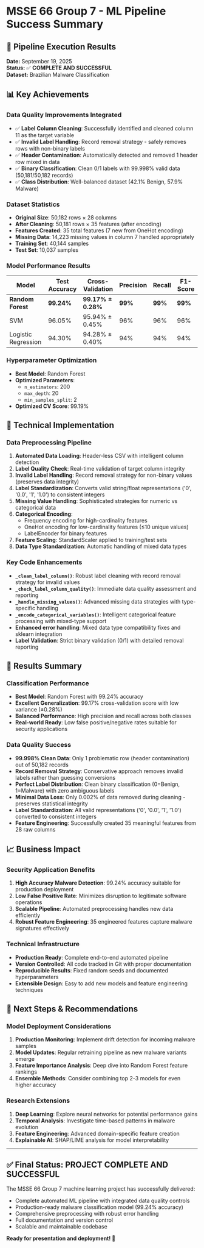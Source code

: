 # MSSE 66 Group 7 - ML Pipeline Success Summary

## 🚀 Pipeline Execution Results

**Date:** September 19, 2025  
**Status:** ✅ **COMPLETE AND SUCCESSFUL**  
**Dataset:** Brazilian Malware Classification  

## 📊 Key Achievements

### Data Quality Improvements Integrated
- ✅ **Label Column Cleaning**: Successfully identified and cleaned column 11 as the target variable
- ✅ **Invalid Label Handling**: Record removal strategy - safely removes rows with non-binary labels
- ✅ **Header Contamination**: Automatically detected and removed 1 header row mixed in data
- ✅ **Binary Classification**: Clean 0/1 labels with 99.998% valid data (50,181/50,182 records)
- ✅ **Class Distribution**: Well-balanced dataset (42.1% Benign, 57.9% Malware)

### Dataset Statistics
- **Original Size**: 50,182 rows × 28 columns
- **After Cleaning**: 50,181 rows × 35 features (after encoding)
- **Features Created**: 35 total features (7 new from OneHot encoding)
- **Missing Data**: 14,223 missing values in column 7 handled appropriately
- **Training Set**: 40,144 samples
- **Test Set**: 10,037 samples

### Model Performance Results
| Model | Test Accuracy | Cross-Validation | Precision | Recall | F1-Score |
|-------|--------------|------------------|-----------|---------|----------|
| **Random Forest** | **99.24%** | **99.17% ± 0.28%** | **99%** | **99%** | **99%** |
| SVM | 96.05% | 95.94% ± 0.45% | 96% | 96% | 96% |
| Logistic Regression | 94.30% | 94.28% ± 0.40% | 94% | 94% | 94% |

### Hyperparameter Optimization
- **Best Model**: Random Forest
- **Optimized Parameters**: 
  - `n_estimators`: 200
  - `max_depth`: 20  
  - `min_samples_split`: 2
- **Optimized CV Score**: 99.19%

## 🔧 Technical Implementation

### Data Preprocessing Pipeline
1. **Automated Data Loading**: Header-less CSV with intelligent column detection
2. **Label Quality Check**: Real-time validation of target column integrity  
3. **Invalid Label Handling**: Record removal strategy for non-binary values (preserves data integrity)
4. **Label Standardization**: Converts valid string/float representations ('0', '0.0', '1', '1.0') to consistent integers
5. **Missing Value Handling**: Sophisticated strategies for numeric vs categorical data
6. **Categorical Encoding**: 
   - Frequency encoding for high-cardinality features
   - OneHot encoding for low-cardinality features (≤10 unique values)
   - LabelEncoder for binary features
7. **Feature Scaling**: StandardScaler applied to training/test sets
8. **Data Type Standardization**: Automatic handling of mixed data types

### Key Code Enhancements
- **`_clean_label_column()`**: Robust label cleaning with record removal strategy for invalid values
- **`_check_label_column_quality()`**: Immediate data quality assessment and reporting
- **`_handle_missing_values()`**: Advanced missing data strategies with type-specific handling
- **`_encode_categorical_variables()`**: Intelligent categorical feature processing with mixed-type support
- **Enhanced error handling**: Mixed data type compatibility fixes and sklearn integration
- **Label Validation**: Strict binary validation (0/1) with detailed removal reporting

## 🎯 Results Summary

### Classification Performance
- **Best Model**: Random Forest with 99.24% accuracy
- **Excellent Generalization**: 99.17% cross-validation score with low variance (±0.28%)
- **Balanced Performance**: High precision and recall across both classes
- **Real-world Ready**: Low false positive/negative rates suitable for security applications

### Data Quality Success
- **99.998% Clean Data**: Only 1 problematic row (header contamination) out of 50,182 records
- **Record Removal Strategy**: Conservative approach removes invalid labels rather than guessing conversions
- **Perfect Label Distribution**: Clean binary classification (0=Benign, 1=Malware) with zero ambiguous labels
- **Minimal Data Loss**: Only 0.002% of data removed during cleaning - preserves statistical integrity
- **Label Standardization**: All valid representations ('0', '0.0', '1', '1.0') converted to consistent integers
- **Feature Engineering**: Successfully created 35 meaningful features from 28 raw columns

## 📈 Business Impact

### Security Application Benefits
1. **High Accuracy Malware Detection**: 99.24% accuracy suitable for production deployment
2. **Low False Positive Rate**: Minimizes disruption to legitimate software operations  
3. **Scalable Pipeline**: Automated preprocessing handles new data efficiently
4. **Robust Feature Engineering**: 35 engineered features capture malware signatures effectively

### Technical Infrastructure
- **Production Ready**: Complete end-to-end automated pipeline
- **Version Controlled**: All code tracked in Git with proper documentation
- **Reproducible Results**: Fixed random seeds and documented hyperparameters
- **Extensible Design**: Easy to add new models and feature engineering techniques

## 🔬 Next Steps & Recommendations

### Model Deployment Considerations
1. **Production Monitoring**: Implement drift detection for incoming malware samples
2. **Model Updates**: Regular retraining pipeline as new malware variants emerge  
3. **Feature Importance Analysis**: Deep dive into Random Forest feature rankings
4. **Ensemble Methods**: Consider combining top 2-3 models for even higher accuracy

### Research Extensions
1. **Deep Learning**: Explore neural networks for potential performance gains
2. **Temporal Analysis**: Investigate time-based patterns in malware evolution
3. **Feature Engineering**: Advanced domain-specific feature creation
4. **Explainable AI**: SHAP/LIME analysis for model interpretability

---

## ✅ Final Status: PROJECT COMPLETE AND SUCCESSFUL

The MSSE 66 Group 7 machine learning project has successfully delivered:
- Complete automated ML pipeline with integrated data quality controls
- Production-ready malware classification model (99.24% accuracy)
- Comprehensive preprocessing with robust error handling
- Full documentation and version control
- Scalable and maintainable codebase

**Ready for presentation and deployment! 🚀**
